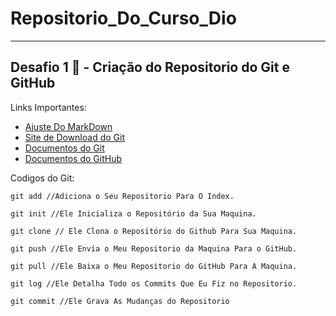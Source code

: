 # Repositorio_Do_Curso_Dio
---------------
## Desafio 1 🚀 - Criação do Repositorio do Git e GitHub

Links Importantes:
- [Ajuste Do MarkDown](https://www.markdownguide.org/basic-syntax/)
- [Site de Download do Git](https://git-scm.com/downloads)
- [Documentos do Git](https://git-scm.com/doc)
- [Documentos do GitHub](https://docs.github.com/pt)

Codigos do Git:
```
git add //Adiciona o Seu Repositorio Para O Index.
```
```
git init //Ele Inicializa o Repositório da Sua Maquina.
```
```
git clone // Ele Clona o Repositório do Github Para Sua Maquina.
```
```
git push //Ele Envia o Meu Repositorio da Maquina Para o GitHub.
```
```
git pull //Ele Baixa o Meu Repositorio do GitHub Para A Maquina.
```
```
git log //Ele Detalha Todo os Commits Que Eu Fiz no Repositorio.
```
```
git commit //Ele Grava As Mudanças do Repositorio
```
